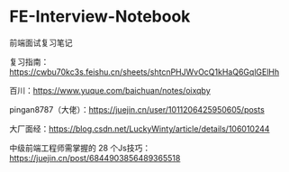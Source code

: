 # FE-Interview-Notebook
前端面试复习笔记

复习指南：
https://cwbu70kc3s.feishu.cn/sheets/shtcnPHJWvOcQ1kHaQ6GqlGElHh

百川：https://www.yuque.com/baichuan/notes/oixqby

pingan8787（大佬）：https://juejin.cn/user/1011206425950605/posts

大厂面经：https://blog.csdn.net/LuckyWinty/article/details/106010244

中级前端工程师需掌握的 28 个Js技巧：https://juejin.cn/post/6844903856489365518



